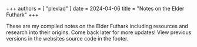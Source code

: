 +++
authors = [ "plexlad" ]
date = 2024-04-06
title = "Notes on the Elder Futhark"
+++

These are my compiled notes on the Elder Futhark including resources and
research into their origins. Come back later for more updates! View previous
versions in the websites source code in the footer.
